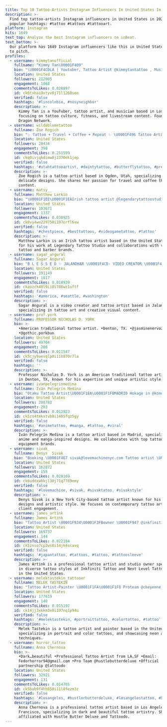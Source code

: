 ```yaml
---
title: Top 10 Tattoo-Artists Instagram Influencers In United States In 2024
description: >-
  Find top tattoo-artists Instagram influencers in United States in 2024. Most
  popular hashtags: #tattoo #tattoos #tattooart.
platform: Instagram
hits: 1649
text_top: Analyze the best Instagram influencers on inBeat.
text_bottom: >-
  Our platform has 1649 Instagram influencers like this in United States for you
  to pitch.
profiles:
  - username: kimmytanofficial
    fullname: "Kimmy Tan\U0001F409"
    bio: "\U0001F4CDLA | Youtuber, Tattoo Artist @kimmytantattoo , Musician, Gymrat, Founder @DragonNetwork_ \U0001F4E7liz@kimmytan.com \U0001F534LIVESTREAM EVERY WEDS 5:30PM PST\U0001F447"
    location: United States
    followers: 212005
    engagement: 1068
    commentsToLikes: 0.028897
    id: ck6txhai9xtyv0j71l1260see
    verified: false
    hashtags: '#lincolnbio, #nosyneighbor'
    description: >-
      Kimmy Tan is a YouTuber, tattoo artist, and musician based in Los Angeles,
      focusing on tattoo culture, fitness, and livestream content. Founder of
      Dragon Network.
  - username: wildeblumetattoo
    fullname: Zoe Rogich
    bio: "✨ Tattoo + Travel + Coffee + Repeat ✨ \U0001F496 Tattoo Artist in OGDEN , UT \U0001F338 Books opening July 28 - no DM’s to book/quote Personal | @zoewiththetattoos \U0001F98B"
    location: United States
    followers: 28434
    engagement: 398
    commentsToLikes: 0.251599
    id: ckq0ivjqkdimw0j2370ek1jep
    verified: false
    hashtags: '#utahtattooartist, #daintytattoo, #butterflytattoo, #prettytattoos'
    description: >-
      Zoe Rogich is a tattoo artist based in Ogden, Utah, specializing in
      delicate designs. She shares her passion for travel and coffee through her
      content.
  - username: matsy__
    fullname: Matthew Larkin
    bio: "\U0001F1EE\U0001F1EAIrish tattoo artist @legendarytattoostudio ▪️ @barber_dts ▪️ @eternalink ▪️ @tatsoul ▪️ @yayofamilia ▪️ @criticaltattoosupply"
    location: United States
    followers: 103671
    engagement: 1337
    commentsToLikes: 0.030925
    id: ck0vy4we229750i197orfl6xw
    verified: false
    hashtags: '#chestpiece, #besttattoos, #videogametattoo, #tattoo'
    description: >-
      Matthew Larkin is an Irish tattoo artist based in the United States, known
      for his work at Legendary Tattoo Studio and collaborations with various
      tattoo and barber brands.
  - username: sagar_angural
    fullname: Sagar Angural
    bio: "B L E S S E D ✨ JALANDHAR \U0001F4CD- VIDEO CREATOR \U0001F47B :- ssagarangural Tattoo artist:- @devilbrothersinkzone Youtube \U0001F447"
    location: United States
    followers: 191149
    engagement: 1817
    commentsToLikes: 0.018939
    id: ckaozck40l9ii0i786wz1uftf
    verified: false
    hashtags: '#america, #seattle, #washington'
    description: >-
      Sagar Angural is a video creator and tattoo artist based in Jalandhar,
      specializing in tattoo art and creative visual content.
  - username: prof.york
    fullname: PROFESSOR NICHOLAS D. YORK
    bio: >-
      •American traditional tattoo artist. •Denton, TX. •@jasminenervoza ❤️
      •@gothic.porkbun
    location: United States
    followers: 49704
    engagement: 286
    commentsToLikes: 0.011547
    id: ck5cjy9aevqlp0i11h870r7la
    verified: false
    hashtags: ''
    description: >-
      Professor Nicholas D. York is an American traditional tattoo artist based
      in Denton, TX, known for his expertise and unique artistic style.
  - username: ivanpelegrinmedina
    fullname: Iván Pelegrín Medina
    bio: "Otaku Tattoo Artist\U0001F1EA\U0001F1F8MADRID Hokage in @konohatattoomadrid @cheyenne_tattooequipment @electrum_ink Ambassador @tattooproton APPOINTMENTS DM 2026 OPEN"
    location: United States
    followers: 208783
    engagement: 203
    commentsToLikes: 0.012923
    id: ck5zs4tmkxtvb0i1405fqz5gy
    verified: false
    hashtags: '#animetattoo, #manga, #tattoo, #viral'
    description: >-
      Iván Pelegrín Medina is a tattoo artist based in Madrid, specializing in
      anime and manga-inspired designs. He collaborates with top tattoo
      equipment brands.
  - username: sivak_
    fullname: Denys  Sivak
    bio: "Booking \U0001F4E7 sivak@lovemachinenyc.com Tattoo artist \U0001F5FDNYC"
    location: United States
    followers: 162872
    engagement: 155
    commentsToLikes: 0.020169
    id: ck6uddxwbkjl30j71q7789emy
    verified: false
    hashtags: '#lovemachine, #sivak, #sivaktatoo, #sivakstyle'
    description: >-
      Denys Sivak is a New York City-based tattoo artist known for his intricate
      designs and artistic style. He focuses on contemporary tattoo art and
      client engagement.
  - username: james_artink
    fullname: James Artink
    bio: "Tattoo Artist \U0001F934\U0001F3FBowner \U0001F947 @inkfiniti_tattoo \U0001F948 @nextlevel_tattoo_studio ❤️ @wikcia_23 ________________"
    location: United States
    followers: 169737
    engagement: 144
    commentsToLikes: 0.022184
    id: ck5znso7cp2ws0i14jk4scavq
    verified: false
    hashtags: '#japantattoo, #tattoos, #tattoo, #tattoosleeve'
    description: >-
      James Artink is a professional tattoo artist and studio owner specializing
      in diverse tattoo styles at Inkfiniti Tattoo and Next Level Tattoo Studio
      in the United States.
  - username: melektastekin_tattooer
    fullname: MELEK TASTEKIN
    bio: "Tattoo Artist-Painter \U0001F1FA\U0001F1F8 Proteam @cheyenne_tattooequipment @worldfamousink @hustlebutterdeluxe @holderink I ❤️ NEON"
    location: United States
    followers: 177619
    engagement: 140
    commentsToLikes: 0.015192
    id: ck14jj3xkkm3x0i197nq1p94u
    verified: false
    hashtags: '#melektastekin, #portraittattoo, #colortattoo, #tattoo'
    description: >-
      Melek Tastekin is a tattoo artist and painter based in the United States,
      specializing in portrait and color tattoos, and showcasing neon art
      techniques.
  - username: horror_tattoo
    fullname: Anna Chernova
    bio: >-
      •Dark…beautiful •Professional Tattoo Artist from LA,SF •Email:
      Fedorhorror94@gmail.com •Pro Team @hustlebutterdeluxe •Official
      partnership @tattoodo
    location: United States
    followers: 32921
    engagement: 131
    commentsToLikes: 0.014705
    id: ck5bub9f4hh850i11l8fezm3z
    verified: false
    hashtags: '#losangeles, #hustlerbutterdeluxe, #losangelestattoo, #hustlerbutter'
    description: >-
      Anna Chernova is a professional tattoo artist based in Los Angeles and San
      Francisco, specializing in dark and beautiful tattoo artistry. She is
      affiliated with Hustle Butter Deluxe and Tattoodo.
---
```



